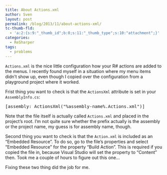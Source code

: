 ```yaml
---
title: About Actions.xml
author: Sven
layout: post
permalink: /blog/2013/11/about-actions-xml/
tc-thumb-fld:
  - 'a:2:{s:9:"_thumb_id";b:0;s:11:"_thumb_type";s:10:"attachment";}'
categories:
  - ReSharper
tags:
  - problems
---
```

`Actions.xml` is the nice little configuration how your R# actions are added to the menus. I recently found myself in a situation where my menu items didn&#8217;t show up, even though I copied over the configuration from a playground project where it worked.

Frist thing you want to check is that the `ActionsXml` attribute is set in your `AssemblyInfo.cs`:

<pre class="brush: csharp; title: ; notranslate" title="">[assembly: ActionsXml("%assembly-name%.Actions.xml")]</pre>

Note that the file itself is actually called `Actions.xml` and placed in the project&#8217;s root. I&#8217;m not quite sure whether the prefix actually is the assembly or the project name, my guess is for assembly name, though.

Second thing you want to check is that the `Action.xml` is included as an &#8220;Embedded Resource&#8221;. To do so, go to the file&#8217;s properties and select &#8220;Embedded Resource&#8221; for the property &#8220;Build Action&#8221;. This is required if you copied the file in, because Visual Studio will set the property to &#8220;Content&#8221; then. Took me a couple of hours to figure out this one&#8230;

Fixing these two thing did the job for me.